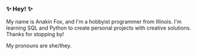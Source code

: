 ### ✨ Hey! ✨

My name is Anakin Fox, and I'm a hobbyist programmer from Illinois. I'm learning SQL and Python to create personal projects with creative solutions. Thanks for stopping by!

My pronouns are she/they.
